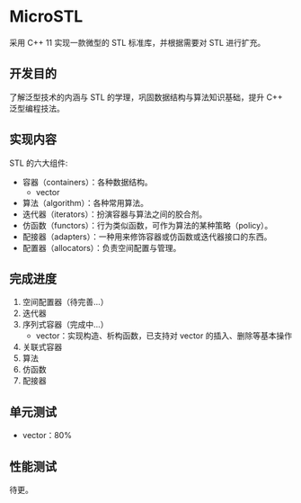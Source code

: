 # MicroSTL

采用 C++ 11 实现一款微型的 STL 标准库，并根据需要对 STL 进行扩充。

## 开发目的

了解泛型技术的内涵与 STL 的学理，巩固数据结构与算法知识基础，提升 C++ 泛型编程技法。

## 实现内容

STL 的六大组件:

- 容器（containers）：各种数据结构。
	- vector
- 算法（algorithm）：各种常用算法。
- 迭代器（iterators）：扮演容器与算法之间的胶合剂。
- 仿函数（functors）：行为类似函数，可作为算法的某种策略（policy）。
- 配接器（adapters）：一种用来修饰容器或仿函数或迭代器接口的东西。
- 配置器（allocators）：负责空间配置与管理。

## 完成进度

1. 空间配置器（待完善...）
2. 迭代器
3. 序列式容器（完成中...）
	- vector：实现构造、析构函数，已支持对 vector 的插入、删除等基本操作
4. 关联式容器
5. 算法
6. 仿函数
7. 配接器

## 单元测试

- vector：80%

## 性能测试

待更。